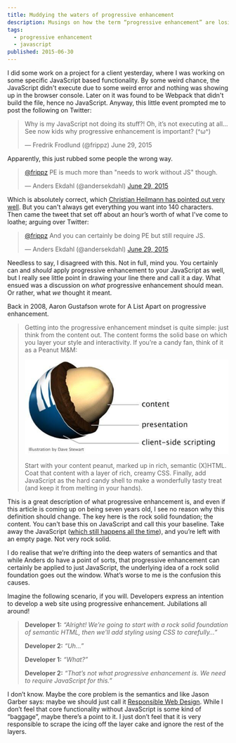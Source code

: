 ```yaml
---
title: Muddying the waters of progressive enhancement
description: Musings on how the term “progressive enhancement” are losing its meaning to some people, causing confusion.
tags:
  - progressive enhancement
  - javascript
published: 2015-06-30
---
```


I did some work on a project for a client yesterday, where I was working on some specific JavaScript based functionality. By some weird chance, the JavaScript didn't execute due to some weird error and nothing was showing up in the browser console. Later on it was found to be Webpack that didn't build the file, hence no JavaScript. Anyway, this little event prompted me to post the following on Twitter:

<blockquote class="twitter-tweet" lang="en"><p lang="en" dir="ltr">Why is my JavaScript not doing its stuff?! Oh, it’s not executing at all…&#10;&#10;See now kids why progressive enhancement is important? (^ω^)</p>&mdash; Fredrik Frodlund (@frippz) June 29, 2015</blockquote>

Apparently, this just rubbed some people the wrong way.

<blockquote class="twitter-tweet" lang="en"><p lang="en" dir="ltr"><a href="https://twitter.com/frippz">@frippz</a> PE is much more than &quot;needs to work without JS&quot; though.</p>&mdash; Anders Ekdahl (@andersekdahl) <a href="https://twitter.com/andersekdahl/status/615484523221020673">June 29, 2015</a></blockquote>

Which is absolutely correct, which [Christian Heilmann has pointed out very well](http://christianheilmann.com/2015/02/18/progressive-enhancement-is-not-about-javascript-availability/). But you can't always get everything you want into 140 characters. Then came the tweet that set off about an hour’s worth of what I've come to loathe; arguing over Twitter:

<blockquote class="twitter-tweet" lang="en"><p lang="en" dir="ltr"><a href="https://twitter.com/frippz">@frippz</a> And you can certainly be doing PE but still require JS.</p>&mdash; Anders Ekdahl (@andersekdahl) <a href="https://twitter.com/andersekdahl/status/615485466352201728">June 29, 2015</a></blockquote>

Needless to say, I disagreed with this. Not in full, mind you. You certainly can and *should* apply progressive enhancement to your JavaScript as well, but I really see little point in drawing your line there and call it a day. What ensued was a discussion on *what* progressive enhancement should mean. Or rather, what *we* thought it meant.

Back in 2008, Aaron Gustafson wrote for A List Apart on progressive enhancement.

> Getting into the progressive enhancement mindset is quite simple: just think from the content out. The content forms the solid base on which you layer your style and interactivity. If you’re a candy fan, think of it as a Peanut M&M:
>
> <img src="/images/pe-nut.jpeg" alt="" loading="lazy">
>
> Start with your content peanut, marked up in rich, semantic (X)HTML. Coat that content with a layer of rich, creamy CSS. Finally, add JavaScript as the hard candy shell to make a wonderfully tasty treat (and keep it from melting in your hands).

This is a great description of what progressive enhancement is, and even if this article is coming up on being seven years old, I see no reason why this definition should change. The key here is the rock solid foundation; the content. You can't base this on JavaScript and call this your baseline. Take away the JavaScript ([which still happens all the time](http://kryogenix.org/code/browser/everyonehasjs.html)), and you’re left with an empty page. Not very rock solid.

I do realise that we’re drifting into the deep waters of semantics and that while Anders do have a point of sorts, that progressive enhancement can certainly be applied to just JavaScript, the underlying idea of a rock solid foundation goes out the window. What’s worse to me is the confusion this causes.

Imagine the following scenario, if you will. Developers express an intention to develop a web site using progressive enhancement. Jubilations all around!

> **Developer 1:** *“Alright! We’re going to start with a rock solid foundation of semantic HTML, then we'll add styling using CSS to carefully…”*
>
> **Developer 2:** *“Uh…”*
>
> **Developer 1:** *“What?”*
>
> **Developer 2:** *“That’s not what progressive enhancement is. We need to require JavaScript for this.”*

I don’t know. Maybe the core problem is the semantics and like Jason Garber says: maybe we should just call it [Responsible Web Design](http://sixtwothree.org/posts/responsible-web-design). While I don’t feel that core functionality without JavaScript is some kind of “baggage”, maybe there’s a point to it. I just don’t feel that it is very responsible to scrape the icing off the layer cake and ignore the rest of the layers.
